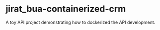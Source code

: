 # jirat_bua-containerized-crm
A toy API project demonstrating how to dockerized the API development.
